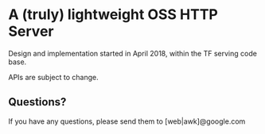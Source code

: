A (truly) lightweight OSS HTTP Server
=====================================

Design and implementation started in April 2018, within the TF serving code base.

APIs are subject to change.

Questions?
----------

If you have any questions, please send them to [web|awk]@google.com
